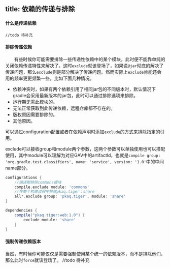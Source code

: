 title: 依赖的传递与排除
---
#### 什么是传递依赖
	//todo 待补充
#### 排除传递依赖
　　有些时候你可能需要排除一些传递性依赖中的某个模块，此时便不能靠单纯的关闭依赖传递特性来解决了。这时`exclude`就该登场了，如果说`@jar`彻底的解决了传递问题，那么`exclude`则是部分解决了传递问题。然而实际上`exclude`肯能还会用的频率更更频繁一些，比如下面几种情况。
  
- 依赖冲突时，如果有两个依赖引用了相同jar包的不同版本时，默认情况下gradle会采用最新版本的jar包，此时可以通过排除选项来排除。
- 运行期无需此模块的。
- 无法正常获取到此传递依赖，远程仓库都不存在的。
- 版权原因需要排除的。
- 其他原因。

可以通过configuration配置或者在依赖声明时添加`exclude`的方式来排除指定的引用。

exclude可以接收group和module两个参数，这两个参数可以单独使用也可以搭配使用，其中module可以理解为对应GAV中的artifactId，也就是`compile group: 'org.gradle.test.classifiers', name: 'service', version: '1.0'`中的中间name部分。
```groovy
configurations {
	//编译期排除commons模块
    compile.exclude module: 'commons'
    //在整个构建过程中排除pkaq.tiger：share
    all*.exclude group: 'pkaq.tiger', module: 'share'
}

dependencies {
    compile("pkaq.tiger:web:1.0") {
        exclude module: 'share'
    }
}
```
#### 强制传递依赖版本
当然，有时候你可能仅仅是需要强制使用某个统一的依赖版本，而不是排除他们，那么此时`force`就该登场了。
	//todo 待补充